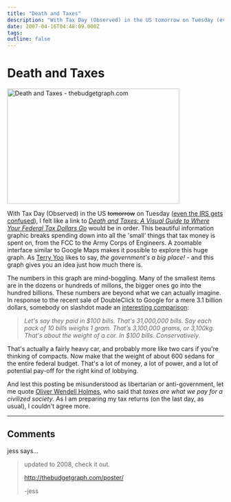 ```yaml
---
title: "Death and Taxes"
description: "With Tax Day (Observed) in the US tomorrow on Tuesday (even the IRS gets confused), I felt like a link to Death and Taxes: A Visual Guide to Where Your Federal Tax Dollars Go would be in order. This beautiful information graphic breaks spending down into all the 'small' things that tax money is spent on, from the FCC to the Army Corps of Engineers. A zoomable interface similar to Google Maps makes it possible to explore this huge graph. As Terry Yoo  likes to say, the government's a big place! - and this graph gives you an idea just how much there is."
date: 2007-04-16T04:48:09.000Z
tags: 
outline: false
---
```


# Death and Taxes

<a href="blog/death-and-taxes.html"><img title="Death and Taxes - thebudgetgraph.com" src="http://eagereyes.org/media/attachments/DeathAndTaxes.jpg" alt="Death and Taxes - thebudgetgraph.com" width="400" height="267" /></a>

With Tax Day (Observed) in the US <span style="text-decoration: line-through;">tomorrow</span> on Tuesday (<a href="http://www.irs.gov/newsroom/article/0,,id=167195,00.html">even the IRS gets confused</a>), I felt like a link to <em><a href="http://thebudgetgraph.com/view/">Death and Taxes: A Visual Guide to Where Your Federal Tax Dollars Go</a></em> would be in order. This beautiful information graphic breaks spending down into all the 'small' things that tax money is spent on, from the FCC to the Army Corps of Engineers. A zoomable interface similar to Google Maps makes it possible to explore this huge graph. As <a href="http://erie.nlm.nih.gov/~yoo/">Terry Yoo</a> likes to say, <em>the government's a big place!</em> - and this graph gives you an idea just how much there is.

The numbers in this graph are mind-boggling. Many of the smallest items are in the dozens or hundreds of millons, the bigger ones go into the hundred billions. These numbers are beyond what we can actually imagine. In response to the recent sale of DoubleClick to Google for a mere 3.1 billion dollars, somebody on slashdot made an <a href="http://slashdot.org/comments.pl?sid=230765&amp;cid=18727415">interesting comparison</a>:
<blockquote><em>Let's say they paid in $100 bills. That's 31,000,000 bills. Say each pack of 10 bills weighs 1 gram. That's 3,100,000 grams, or 3,100kg. That's about the weight of a car. In $100 bills. Conservatively. </em></blockquote>
That's actually a fairly heavy car, and probably more like two cars if you're thinking of compacts. Now make that the weight of about 600 sedans for the entire federal budget. That's a lot of money, a lot of power, and a lot of potential pay-off for the right kind of lobbying.

And lest this posting be misunderstood as libertarian or anti-government, let me quote <a href="http://en.wikipedia.org/wiki/Oliver_Wendell_Holmes%2C_Jr.">Oliver Wendell Holmes</a>, who said that <em>taxes are what we pay for a civilized society</em>. As I am preparing my tax returns (on the last day, as usual), I couldn't agree more.


---
## Comments

jess says…
>	<p>updated to 2008, check it out.</p><p><a href="http://thebudgetgraph.com/poster/">  http://thebudgetgraph.com/poster/</a> </p><p>-jess</p>


